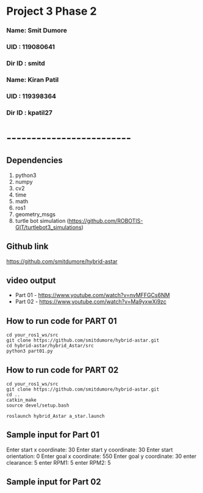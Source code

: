 # Project 3 Phase 2

### Name:    Smit Dumore
### UID :    119080641
### Dir ID : smitd

### Name:    Kiran Patil
### UID :    119398364
### Dir ID : kpatil27
# -------------------------

## Dependencies
1. python3
2. numpy
3. cv2
4. time
5. math
6. ros1
7. geometry_msgs
8. turtle bot simulation (https://github.com/ROBOTIS-GIT/turtlebot3_simulations) 

## Github link
https://github.com/smitdumore/hybrid-astar

## video output
- Part 01 - https://www.youtube.com/watch?v=nvMFFGCs6NM
- Part 02 - https://www.youtube.com/watch?v=Ma9yxwXi9zc

## How to run code for PART 01
```
cd your_ros1_ws/src
git clone https://github.com/smitdumore/hybrid-astar.git
cd hybrid-astar/hybrid_Astar/src
python3 part01.py
```

## How to run code for PART 02
```
cd your_ros1_ws/src
git clone https://github.com/smitdumore/hybrid-astar.git
cd ..
catkin_make
source devel/setup.bash

roslaunch hybrid_Astar a_star.launch
```

## Sample input for Part 01

Enter start x coordinate: 30
Enter start y coordinate: 30
Enter start orientation: 0
Enter goal x coordinate: 550
Enter goal y coordinate: 30
enter clearance: 5
enter RPM1: 5
enter RPM2: 5

## Sample input for Part 02